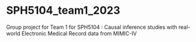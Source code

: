 # SPH5104_team1_2023
Group project for Team 1 for SPH5104 : Causal inference studies with real-world Electronic Medical Record data from MIMIC-IV
